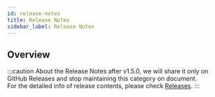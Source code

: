 ```yaml
---
id: release-notes
title: Release Notes
sidebar_label: Release Notes
---
```


## Overview
:::caution
About the Release Notes after v1.5.0, we will share it only on GitHub Releases and stop maintaining this category on document.<br/>
For the detailed info of release contents, please check [Releases](https://github.com/kintone-labs/kintone-ui-component/releases).
:::